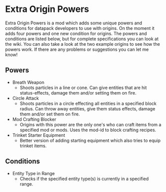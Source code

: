# Extra Origin Powers
Extra Origin Powers is a mod which adds some unique powers and conditions for datapack developers to use with origins. On the moment it adds four powers and one new condition for origins. The powers and conditions are listed below, but for complete specifications you can look at the wiki. You can also take a look at the two example origins to see how the powers work. If there are any problems or suggestions you can let me know!

## Powers
- Breath Weapon
  - Shoots particles in a line or cone. Can give entities that are hit status-effects, damage them and/or setting them on fire.
- Circle Attack
  - Shoots particles in a circle effecting all entities in a specified block radius. Can throw away entities, give them status effects, damage them and/or set them on fire.
- Mod Crafting Blocker
  - Origins with this power are the only one's who can craft items from a specified mod or mods. Uses the mod-id to block crafting recipes.
- Trinket Starter Equipment
  - Better version of adding starting equipment which also tries to equip trinket items.

## Conditions
- Entity Type in Range
  - Checks if the specified entity type(s) is currently in a specified range.
